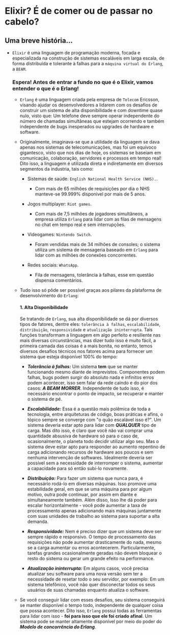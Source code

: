 # Elixir? É de comer ou de passar no cabelo?

## Uma breve história...

* `Elixir` é uma linguagem de programação moderna, focada e especializada na construção de sistemas escaláveis em larga escala, de forma distribuída e tolerante à falhas para a `máquina virtual do Erlang`, a `BEAM`.

  <h3><strong>Espera! Antes de entrar a fundo no que é o Elixir, vamos entender o que é o Erlang!</strong></h3>

  * `Erlang` é uma linguagem criada pela empresa de `Telecom` Ericsson, visando ajudar os desenvolvedores a lidarem com os desafios de construir um sistema de alta disponibilidade e com downtime quase nulo, visto que: Um telefone deve sempre operar independente do número de chamadas simultâneas que estejam ocorrendo e também independente de bugs inesperados ou upgrades de hardware e software.

  * Originalmente, imaginava-se que a utilidade da linguagem se dava apenas nos sistemas de telecomunicações, mas foi um equívoco gigantesco, visto que nos dias de hoje, os sistemas se baseiam em comunicação, colaboração, servidores e processos em tempo real! Dito isso, a linguagem é utilizada direta e indiretamente em diversos segmentos da industria, tais como:

    * Sistemas de saúde: `English National Health Service (NHS).`.

      * Com mais de  65 milhões de requisições por dia o NHS manteve-se 99.999% disponível por mais de 5 anos.

    * Jogos multiplayer: `Riot games`.

      * Com mais de 7,5 milhões de jogadores simultâneos, a empresa utiliza `Erlang` para lidar com as filas de mensagens no chat em tempo real e sem interrupções.

    * Videogames: `Nintendo Switch`.

      * Foram vendidas mais de 34 milhões de consoles; o sistema utiliza um sistema de mensageria baseado em `Erlang` para lidar com as milhões de conexões concorrentes.

    * Redes sociais: `WhatsApp`.

      * Fila de mensagens, tolerância à falhas, esse em questão dispensa comentários.

  * Tudo isso só pôde ser possível graças aos pilares da plataforma de desenvolvimento do `Erlang`:

    #### **1. Alta Disponibilidade**
  
    Se tratando de `Erlang`, sua alta disponibilidade se dá por diversos tipos de fatores, dentre eles: `tolerância à falhas`, `escalabilidade`, `distribuição`, `responsividade` e `atualização ininterrupta`. Tais funções transformam a linguagem em algo perfeito e resiliente nas mais diversas circunstâncias, mas dizer tudo isso é muito fácil, a primeira camada das coisas é a mais bonita, no entanto, temos diversos desafios técnicos nos fatores acima para fornecer um sistema que esteja disponível 100% do tempo:

    * ***Tolerância à falhas:*** Um sistema **tem** que se manter funcionando mesmo diante de imprevistos. Componentes podem falhas, bugs podem surgir do absoluto nada e infinitos erros podem acontecer, isso sem falar da rede caindo e do pior dos casos: ***A BEAM MORRER***. Independente de tudo isso, é necessário encontrar o ponto de impacto, se recuperar e manter o sistema de pé.

    * ***Escalabilidade:*** Essa é a questão mais polêmica de toda a tecnologia, entre arquiteturas de código, boas práticas e afins, o tópico sempre se converge com "o quão escalável isso é?". Um sistema deveria estar apto para lidar com ***QUALQUER*** tipo de carga. Mas dito isso, é claro que você não vai comprar uma quantidade absusiva de hardware só para o caso de, ocasionalmente, o planeta todo decidir utilizar algo seu. Mas o sistema deve estar apto para responder ao aumento repentino de carga adicionando recursos de hardware aos poucos e sem nenhuma intervenção de softwares. Idealmente deveria ser possível sem a necessidade de interromper o sistema, aumentar a capacidade para só então subí-lo novamente. 

    * ***Distribuição:*** Para fazer um sistema que nunca para, é necessário rodá-lo em diversas máquinas. Isso promove uma estabilidade geral, em que se uma máquina para por algum motivo, outra pode continuar, por assim em diante e simultaneamente também. Além disso, Isso lhe dá poder para escalar horizontalmente - você pode aumentar a taxa de processamento apenas adicionando mais máquinas juntamente com suas unidades de trabalho ao sistema para suportar a alta demanda.

    * ***Responsividade:*** Nem é preciso dizer que um sistema deve ser sempre rápido e responsivo. O tempo de processamento das requisições não pode aumentar drasticamente do nada, mesmo se a carga aumentar ou erros acontecerem. Particularmente, tarefas grandes ocasionalmente geradas não devem bloquear o resto do sistema ou gerar um grande efeito na performance.

    * ***Atualização ininterrupta:*** Em alguns casos, você precisa atualizar seu software para uma nova versão sem ter a necessidade de resetar todo o seu servidor, por exemplo: Em um sistema telefônico, você não quer disconectar todos os seus usuários de suas chamadas enquanto atualiza o software. 

  * Se você conseguir lidar com esses desafios, seu sistema conseguirá se manter disponível o tempo todo, independente de qualquer coisa que possa acontecer. Dito isso, `Erlang` possui todas as ferramentas para lidar com isso - **foi para isso que ele foi criado afinal**. Um sistema pode se manter altamente disponível por meio do poder do ***Modelo de concorrência do Erlang***.
